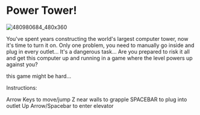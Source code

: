# Power Tower!
![480980684_480x360](https://user-images.githubusercontent.com/83615911/122124624-87945f80-cdfd-11eb-8c6a-4e1004764ed8.png)

You've spent years constructing the world's largest computer tower, now it's time to turn it on. Only one problem, you need to manually go inside and plug in every outlet... It's a dangerous task... Are you prepared to risk it all and get this computer up and running in a game where the level powers up against you?

this game might be hard...

Instructions:

Arrow Keys to move/jump
Z near walls to grapple
SPACEBAR to plug into outlet
Up Arrow/Spacebar to enter elevator
